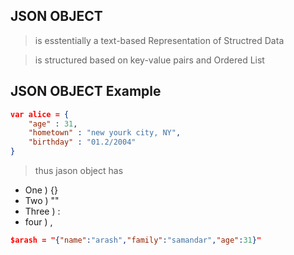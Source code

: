 ## JSON OBJECT

> is esstentially a text-based Representation of Structred Data

> is structured based on key-value pairs and Ordered List

## JSON OBJECT Example

```json
var alice = {
    "age" : 31,
    "hometown" : "new yourk city, NY",
    "birthday" : "01.2/2004"
}
```

> thus jason object has

- One ) {}
- Two ) ""
- Three ) :
- four ) ,

```json
$arash = "{"name":"arash","family":"samandar","age":31}"
```

